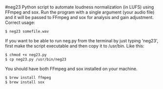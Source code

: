 #neg23
Python script to automate loudness normalization (in LUFS) using FFmpeg and sox. Run the program with a single argument (your audio file) and it will be passed to FFmpeg and sox for analysis and gain adjustment. Correct usage: 
```bash
$ neg23 somefile.wav
```

If you want to be able to run neg.py from the terminal by just typing 'neg23', first make the script executable and then copy it to /usr/bin. Like this:
```bash
$ chmod +x neg23.py
$ cp neg23.py /usr/bin/neg23
```

You should have both FFmpeg and sox installed on your machine.
```bash
$ brew install ffmpeg
$ brew install sox
```
